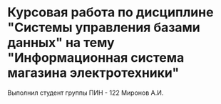 # Курсовая работа по дисциплине "Системы управления базами данных" на тему "Информационная система магазина электротехники"
Выполнил студент группы ПИН - 122 Миронов А.И.
